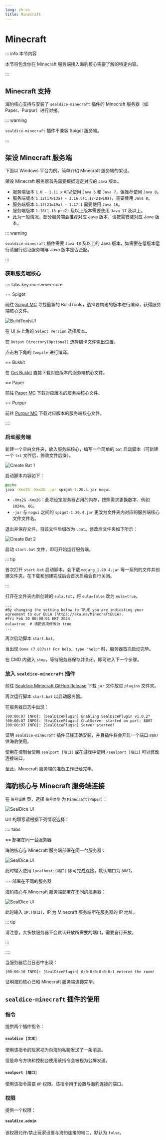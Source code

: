 ```yaml
---
lang: zh-cn
title: Minecraft
---
```


# Minecraft

::: info 本节内容

本节将包含你在 Minecraft 服务端接入海豹核心需要了解的特定内容。

:::

## Minecraft 支持

海豹核心支持与安装了 `sealdice-minecraft` 插件的 Minecraft 服务器（如 Paper、Purpur）进行对接。

::: warning

`sealdice-minecraft` 插件不兼容 Spigot 服务端。

:::

## 架设 Minecraft 服务端

下面以 Windows 平台为例，简单介绍 Minecraft 服务端的架设。

架设 Minecraft 服务器首先需要根据选定对应的 `Java` 版本。

- 服务端版本 `1.0 - 1.11.x` 可以使用 `Java 6` 和 `Java 7`，但推荐使用 `Java 8`。
- 服务端版本 `1.12(17w13a) - 1.16.5(1.17-21w18a)`，需要使用 `Java 8`。
- 服务端版本 `1.17(21w19a) - 1.17.1` 需要使用 `Java 16`。
- 服务端版本 `1.18(1.18-pre2)` 及以上版本需要使用 `Java 17` 及以上。
- 此为一般情况，部分服务端会推荐对应 Java 版本，请按需安装对应 Java 版本。

::: warning

`sealdice-minecraft` 插件需要 `Java 18` 及以上的 Java 版本，如需要在低版本运行请自行验证服务端与 Java 版本是否匹配。

:::

### 获取服务端核心

:::: tabs key:mc-server-core

== Spigot

前往 [Spigot MC](https://www.spigotmc.org) 寻找最新的 BulidTools，选择要构建的版本进行编译，获得服务端核心文件。

![BuildToolsUI](./images/platform-minecraft_1.png)

在 UI 左上角的 `Select Version` 选择版本。

在 `Output Directory(Optional)` 选择编译文件输出位置。

点击右下角的 `Compile` 进行编译。

== Bukkit

在 [Get Bukkit](https://www.getbukkit.org) 直接下载对应版本的服务端核心文件。

== Paper

前往 [Paper MC](https://papermc.io) 下载对应版本的服务端核心文件。

== Purpur

前往 [Purpur MC](https://purpurmc.org) 下载对应版本的服务端核心文件。

::::

### 启动服务端

新建一个空白文件夹，放入服务端核心，编写一个简单的 `bat` 启动脚本（可新建一个 `txt` 文件后，修改文件后缀）。

![Create Bat 1](./images/platform-minecraft_2.jpg)

启动脚本内容如下：

```cmd
@echo
java -Xms2G -Xmx2G -jar spigot-1.20.4.jar nogui
```

- `-Xms2G` `-Xmx2G`：此项设定服务器占用的内存，按照需求更换数字，例如 `1024m`、`6G`。
- `-jar` 与 `nogui` 之间的 `spigot-1.20.4.jar` 更改为文件夹内对应的服务端核心文件文件名。

退出并保存文件，将该文件后缀改为 `.bat`。修改后文件夹如下所示：

![Create Bat 2](./images/platform-minecraft_3.jpg)

启动 `start.bat` 文件，即可开始运行服务端。

::: tip

首次打开 `start.bat` 启动脚本，会下载 `mojang_1.20.4.jar` 等一系列的文件并创建文件夹，在下载和创建完成后会首次启动会自行关闭。

:::

打开在文件夹内新创建的 `eula.txt`，将 `eula=false` 改为 `eula=true`。

```text,{4}
...
#By changing the setting below to TRUE you are indicating your agreement to our EULA (https://aka.ms/MinecraftEULA).
#Fri Feb 30 00:00:01 HKT 2024
eula=true  # 请把该项修改为 true
...
```

再次启动脚本 `start.bat`。

当出现 `Done (7.837s)! For help, type "help"` 时，服务器首次启动完毕。

在 CMD 内键入 `stop`，等待服务器保存并关闭，即可进入下一个步骤。

### 放入 `sealdice-minecraft` 插件

前往 [Sealdice Minecraft GitHub Release](https://github.com/sealdice/sealdice-minecraft/releases) 下载 `jar` 文件放进 `plugins` 文件夹。

再次运行脚本 `start.bat` 以启动服务器。

在服务器日志中出现：

```cmd.{2}
[00:00:07 INFO]: [SealDicePlugin] Enabling SealDicePlugin v1.0.2*
[00:00:07 INFO]: [SealDicePlugin] ChatServer started on port: 8887
[00:00:07 INFO]: [SealDicePlugin] Server started!
```

证明 `sealdice-minecraft` 插件已经正确安装，并且插件将会开启一个端口 `8887` 供海豹使用。

使用在控制台使用 `sealport [端口]` 或在游戏中使用 `/sealport [端口]` 可以修改连接端口。

至此，Minecraft 服务端的准备工作已经完毕。

## 海豹核心与 Minecraft 服务端连接

在 `账号设置` 页，选择 `账号类型` 为 `Minecraft(Paper)`：

![SealDice UI](./images/platform-minecraft_4.jpg)

Url 的填写请根据下列情况选择：

:::: tabs

== 部署在同一台服务器

海豹核心与 Minecraft 服务端部署在同一台服务器：

![SealDice UI](./images/platform-minecraft_5.jpg)

此时输入使用 `localhost:[端口]` 即可完成连接，默认端口为 `8887`。

== 部署在不同的服务器

海豹核心与 Minecraft 服务端部署在不同的服务器：

![SealDice UI](./images/platform-minecraft_6.jpg)

此时输入 `IP:[端口]`，IP 为 Minecraft 服务端所在服务器的 IP 地址。

::: tip

请注意，大多数服务器不会默认开放所需要的端口，需要自行开放。

:::

::::

当服务器后台日志中出现：

```cmd
[00:00:10 INFO]: [SealDicePlugin] 0:0:0:0:0:0:0:1 entered the room! 
```

证明海豹核心已和 Minecraft 服务端连接完毕。

## `sealdice-minecraft` 插件的使用

### 指令

提供两个插件指令：

#### `sealdice [文本]`

使用该指令的玩家视为向海豹私聊发送了一条消息。

但是命令方块和控制台使用该指令会被视为公屏发送。

#### `sealport [端口]`

使用该指令需要 `OP` 权限。该指令用于设置与海豹连接的端口。

### 权限

提供一个权限：

#### `sealdice.admin`

该权限允许/禁止玩家设置与海豹连接的端口，默认为 `false`。